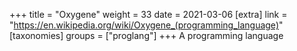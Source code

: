 +++
title = "Oxygene"
weight = 33
date = 2021-03-06
[extra]
link = "https://en.wikipedia.org/wiki/Oxygene_(programming_language)"
[taxonomies]
groups = ["proglang"]
+++
A programming language

